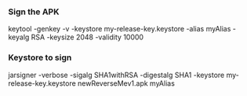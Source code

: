 ### Sign the APK
keytool -genkey -v -keystore my-release-key.keystore -alias myAlias -keyalg RSA -keysize 2048 -validity 10000

### Keystore to sign
jarsigner -verbose -sigalg SHA1withRSA -digestalg SHA1 -keystore my-release-key.keystore newReverseMev1.apk myAlias
